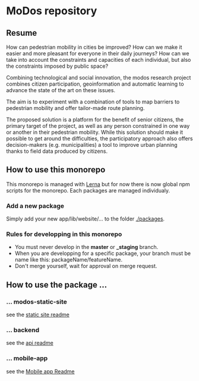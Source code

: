 # MoDos repository

## Resume
How can pedestrian mobility in cities be improved? How can we make it easier and more pleasant for everyone in their daily journeys? How can we take into account the constraints and capacities of each individual, but also the constraints imposed by public space?

Combining technological and social innovation, the modos research project combines citizen participation, geoinformation and automatic learning to advance the state of the art on these issues.

The aim is to experiment with a combination of tools to map barriers to pedestrian mobility and offer tailor-made route planning.

The proposed solution is a platform for the benefit of senior citizens, the primary target of the project, as well as any person constrained in one way or another in their pedestrian mobility. While this solution should make it possible to get around the difficulties, the participatory approach also offers decision-makers (e.g. municipalities) a tool to improve urban planning thanks to field data produced by citizens.

## How to use this monorepo
This monorepo is managed with [Lerna](https://github.com/lerna/lerna) but for now there is now global npm scripts for the monorepo. Each packages are managed individualy.

### Add a new package
Simply add your new app/lib/website/... to the folder [./packages](./packages).

### Rules for developping in this monorepo
- You must never develop in the **master** or **_staging** branch.
- When you are developping for a specific package, your branch must be name like this: packageName/featureName.
- Don't merge yourself, wait for approval on merge request.

## How to use the package ...

### ... modos-static-site

see the [static site readme](packages/modos-static-site/readme.md)

### ... backend

see the [api readme]()

### ... mobile-app

see the [Mobile app Readme](packages/mobile-app)